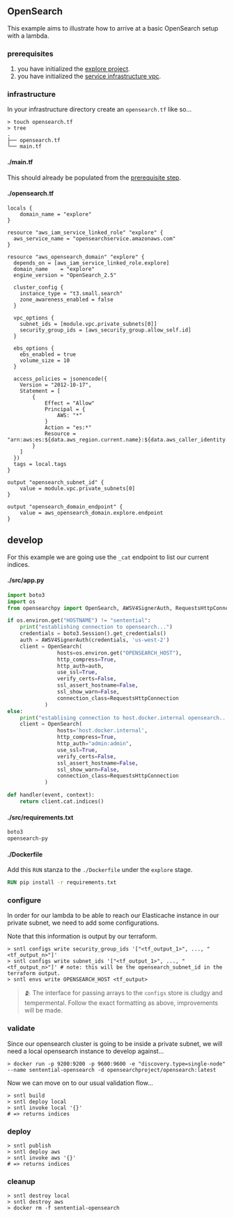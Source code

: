 ## OpenSearch

This example aims to illustrate how to arrive at a basic OpenSearch setup with a lambda.

### prerequisites
1. you have initialized the [explore project](/explore/project).
1. you have initialized the [service infrastructure vpc](/services/vpc).

### infrastructure
In your infrastructure directory create an `opensearch.tf` like so...

```shell
> touch opensearch.tf
> tree
.
├── opensearch.tf
└── main.tf
```

<!-- tabs:start -->

#### **./main.tf**

This should already be populated from the [prerequisite step]((/services/vpc)).

#### **./opensearch.tf**

```hcl
locals {
    domain_name = "explore"
}

resource "aws_iam_service_linked_role" "explore" {
  aws_service_name = "opensearchservice.amazonaws.com"
}

resource "aws_opensearch_domain" "explore" {
  depends_on = [aws_iam_service_linked_role.explore]
  domain_name    = "explore"
  engine_version = "OpenSearch_2.5"

  cluster_config {
    instance_type = "t3.small.search"
    zone_awareness_enabled = false
  }

  vpc_options {
    subnet_ids = [module.vpc.private_subnets[0]]
    security_group_ids = [aws_security_group.allow_self.id]
  }

  ebs_options {
    ebs_enabled = true
    volume_size = 10
  }

  access_policies = jsonencode({
    Version = "2012-10-17",
    Statement = [
        {
            Effect = "Allow"
            Principal = {
                AWS: "*"
            }
            Action = "es:*"
            Resource = "arn:aws:es:${data.aws_region.current.name}:${data.aws_caller_identity.current.account_id}:domain/${local.domain_name}/*"
        }
    ]
  })
  tags = local.tags
}

output "opensearch_subnet_id" {
    value = module.vpc.private_subnets[0]
}

output "opensearch_domain_endpoint" {
    value = aws_opensearch_domain.explore.endpoint
}
```

<!-- tabs:end -->

## develop

For this example we are going use the `_cat` endpoint to list our current indices.

<!-- tabs:start -->

#### **./src/app.py**

```python
import boto3
import os
from opensearchpy import OpenSearch, AWSV4SignerAuth, RequestsHttpConnection

if os.environ.get("HOSTNAME") != "sentential":
    print("establishing connection to opensearch...")
    credentials = boto3.Session().get_credentials()
    auth = AWSV4SignerAuth(credentials, 'us-west-2')
    client = OpenSearch(    
                hosts=os.environ.get("OPENSEARCH_HOST"),    
                http_compress=True,    
                http_auth=auth,    
                use_ssl=True,
                verify_certs=False,    
                ssl_assert_hostname=False,    
                ssl_show_warn=False,    
                connection_class=RequestsHttpConnection
            )
else:
    print("establising connection to host.docker.internal opensearch...")
    client = OpenSearch(    
                hosts='host.docker.internal',    
                http_compress=True,    
                http_auth="admin:admin",    
                use_ssl=True,
                verify_certs=False,    
                ssl_assert_hostname=False,    
                ssl_show_warn=False,
                connection_class=RequestsHttpConnection
            )

def handler(event, context):
    return client.cat.indices()
```

#### **./src/requirements.txt**

```txt
boto3
opensearch-py
```

#### **./Dockerfile**

Add this `RUN` stanza to the `./Dockerfile` under the `explore` stage.

```dockerfile
RUN pip install -r requirements.txt
```

<!-- tabs:end -->

### configure

In order for our lambda to be able to reach our Elasticache instance in our private subnet, we need to add some configurations.

Note that this information is output by our terraform.

```shell
> sntl configs write security_group_ids '["<tf_output_1>", ..., "<tf_output_n>"]'
> sntl configs write subnet_ids '["<tf_output_1>", ..., "<tf_output_n>"]' # note: this will be the opensearch_subnet_id in the terraform output.
> sntl envs write OPENSEARCH_HOST <tf_output>
```

> :people_hugging: The interface for passing arrays to the `configs` store is cludgy and tempermental. Follow the exact formatting as above, improvements will be made.


### validate

Since our opensearch cluster is going to be inside a private subnet, we will need a local opensearch instance to develop against...

```shell
> docker run -p 9200:9200 -p 9600:9600 -e "discovery.type=single-node" --name sentential-opensearch -d opensearchproject/opensearch:latest
```

Now we can move on to our usual validation flow...

```shell
> sntl build
> sntl deploy local
> sntl invoke local '{}' 
# => returns indices
```

### deploy

```shell
> sntl publish
> sntl deploy aws
> sntl invoke aws '{}' 
# => returns indices
```

### cleanup

```shell
> sntl destroy local
> sntl destroy aws
> docker rm -f sentential-opensearch
```